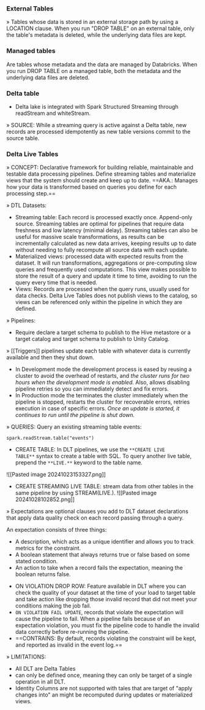 ### External Tables

» Tables whose data is stored in an external storage path by using a LOCATION clause. When you run "DROP TABLE" on an external table, only the table's metadata is deleted, while the underlying data files are kept.

### Managed tables

Are tables whose metadata and the data are managed by Databricks. When you run DROP TABLE on a managed table, both the metadata and the underlying data files are deleted. 

### Delta table
+ Delta lake is integrated with Spark Structured Streaming through readStream and whiteStream. 

» SOURCE: While a streaming query is active against a Delta table, new records are processed idempotently as new table versions commit to the source table.

### Delta Live Tables

» CONCEPT: Declarative framework for building reliable, maintainable and testable data processing pipelines. Define streaming tables and materialize views that the system should create and keep up to date. 
	==AKA.: Manages how your data is transformed based on queries you define for each processing step.==

» DTL Datasets:
+ Streaming table: Each record is processed exactly once. Append-only source. Streaming tables are optimal for pipelines that require data freshness and low latency (minimal delay). Streaming tables can also be useful for massive scale transformations, as results can be incrementally calculated as new data arrives, keeping results up to date without needing to fully recompute all source data with each update.
+ Materialized views: processed data with expected results from the dataset. It will run transformations, aggregations or pre-computing slow queries and frequently used computations. This view makes possible to store the result of a query and update it time to time, avoiding to run the query every time that is needed. 
+ Views: Records are processed when the query runs, usually used for data checks. Delta Live Tables does not publish views to the catalog, so views can be referenced only within the pipeline in which they are defined.

» Pipelines: 
+ Require declare a target schema to publish to the Hive metastore or a target catalog and target schema to publish to Unity Catalog. 

» [[Triggers]] pipelines update each table with whatever data is currently available and then they shut down. 
+ In Development mode the development process is eased by reusing a cluster to avoid the overhead of restarts, and *the cluster runs for two hours when the development mode is enabled.* Also, allows disabling pipeline retries so you can immediately detect and fix errors.  
+ In Production mode the terminates the cluster immediately when the pipeline is stopped, restarts the cluster for recoverable errors, retries execution in case of specific errors. *Once an update is started, it continues to run until the pipeline is shut down.*

» QUERIES:
	Query an existing streaming table events:
	
	spark.readStream.table("events")

+ CREATE TABLE: In DLT pipelines, we use the `**CREATE LIVE TABLE**` syntax to create a table with SQL. To query another live table, prepend the `**LIVE.**` keyword to the table name.

![[Pasted image 20241023153327.png]]

* CREATE STREAMING LIVE TABLE: stream data from other tables in the same pipeline by using STREAM(LIVE.).
![[Pasted image 20241028102852.png]]


» Expectations are optional clauses you add to DLT dataset declarations that apply data quality check on each record passing through a query.

An expectation consists of three things:

- A description, which acts as a unique identifier and allows you to track metrics for the constraint.
- A boolean statement that always returns true or false based on some stated condition.
- An action to take when a record fails the expectation, meaning the boolean returns false.

+ ON VIOLATION DROP ROW: Feature available in DLT where you can check the quality of  your dataset at the time of your load to target table and take action like dropping those invalid record that did not meet your conditions making the job fail. 
+ `ON VIOLATION FAIL UPDATE`, records that violate the expectation will cause the pipeline to fail. When a pipeline fails because of an expectation violation, you must fix the pipeline code to handle the invalid data correctly before re-running the pipeline.
+  ==CONTRAINS: By default, records violating the constraint will be kept, and reported as invalid in the event log.==

» LIMITATIONS: 
+ All DLT are Delta Tables
+ can only be defined once, meaning they can only be target of a single operation in all DLT.
+ Identity Columns are not supported with tales that are target of "apply changes into" an might be recomputed during updates or materialized views. 